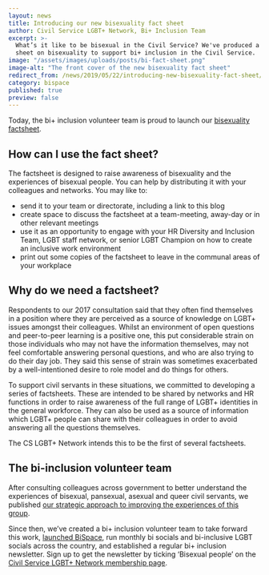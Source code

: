 ```yaml
---
layout: news
title: Introducing our new bisexuality fact sheet
author: Civil Service LGBT+ Network, Bi+ Inclusion Team
excerpt: >-
  What’s it like to be bisexual in the Civil Service? We've produced a new fact 
  sheet on bisexuality to support bi+ inclusion in the Civil Service.
image: "/assets/images/uploads/posts/bi-fact-sheet.png"
image-alt: "The front cover of the new bisexuality fact sheet"
redirect_from: /news/2019/05/22/introducing-new-bisexuality-fact-sheet/
category: bispace
published: true
preview: false
---
```

  
Today, the bi+ inclusion volunteer team is proud to launch our [bisexuality factsheet](/publication/bi-fact-sheet).

## How can I use the fact sheet?

The factsheet is designed to raise awareness of bisexuality and the experiences of bisexual people. You can help by distributing it with your colleagues and networks.
You may like to:

- send it to your team or directorate, including a link to this blog
- create space to discuss the factsheet at a team-meeting, away-day or in other relevant meetings
- use it as an opportunity to engage with your HR Diversity and Inclusion Team, LGBT staff network, or senior LGBT Champion on how to create an inclusive work environment
- print out some copies of the factsheet to leave in the communal areas of your workplace
 
## Why do we need a factsheet?
 
Respondents to our 2017 consultation said that they often find themselves in a position where they are perceived as a source of knowledge on LGBT+ issues amongst their colleagues. Whilst an environment of open questions and peer-to-peer learning is a positive one, this put considerable strain on those individuals who may not have the information themselves, may not feel comfortable answering personal questions, and who are also trying to do their day job. They said this sense of strain was sometimes exacerbated by a well-intentioned desire to role model and do things for others.

To support civil servants in these situations, we committed to developing a series of factsheets. These are intended to be shared by networks and HR functions in order to raise awareness of the full range of LGBT+ identities in the general workforce. They can also be used as a source of information which LGBT+ people can share with their colleagues in order to avoid answering all the questions themselves.

The CS LGBT+ Network intends this to be the first of several factsheets.
 
## The bi-inclusion volunteer team
 
After consulting colleagues across government to better understand the experiences of bisexual, pansexual, asexual and queer civil servants, we published [our strategic approach to improving the experiences of this group](/publication/improving-the-experiences-of-bisexual-civil-servants/).

Since then, we’ve created a bi+ inclusion volunteer team to take forward this work, [launched BiSpace](/2018/09/30/join-us-at-bispace), run monthly bi socials and bi-inclusive LGBT socials across the country, and established a regular bi+ inclusion newsletter. Sign up to get the newsletter by ticking ‘Bisexual people’ on the [Civil Service LGBT+ Network membership page](/join-us/).
 
